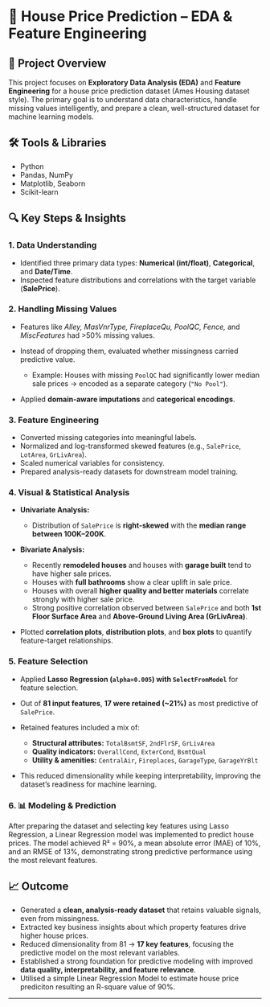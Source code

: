 # 🏡 House Price Prediction – EDA & Feature Engineering

## 📌 Project Overview

This project focuses on **Exploratory Data Analysis (EDA)** and **Feature Engineering** for a house price prediction dataset (Ames Housing dataset style). The primary goal is to understand data characteristics, handle missing values intelligently, and prepare a clean, well-structured dataset for machine learning models.

## 🛠 Tools & Libraries

* Python
* Pandas, NumPy
* Matplotlib, Seaborn
* Scikit-learn

## 🔍 Key Steps & Insights

### 1. Data Understanding

* Identified three primary data types: **Numerical (int/float)**, **Categorical**, and **Date/Time**.
* Inspected feature distributions and correlations with the target variable (**SalePrice**).

### 2. Handling Missing Values

* Features like *Alley, MasVnrType, FireplaceQu, PoolQC, Fence,* and *MiscFeatures* had >50% missing values.
* Instead of dropping them, evaluated whether missingness carried predictive value.

  * Example: Houses with missing `PoolQC` had significantly lower median sale prices → encoded as a separate category (`"No Pool"`).
* Applied **domain-aware imputations** and **categorical encodings**.

### 3. Feature Engineering

* Converted missing categories into meaningful labels.
* Normalized and log-transformed skewed features (e.g., `SalePrice`, `LotArea`, `GrLivArea`).
* Scaled numerical variables for consistency.
* Prepared analysis-ready datasets for downstream model training.

### 4. Visual & Statistical Analysis

* **Univariate Analysis:**

  * Distribution of `SalePrice` is **right-skewed** with the **median range between 100K–200K**.
* **Bivariate Analysis:**

  * Recently **remodeled houses** and houses with **garage built** tend to have higher sale prices.
  * Houses with **full bathrooms** show a clear uplift in sale price.
  * Houses with overall **higher quality and better materials** correlate strongly with higher sale price.
  * Strong positive correlation observed between `SalePrice` and both **1st Floor Surface Area** and **Above-Ground Living Area (GrLivArea)**.
* Plotted **correlation  plots**, **distribution plots**, and **box plots** to quantify feature-target relationships.

### 5. Feature Selection

* Applied **Lasso Regression (`alpha=0.005`) with `SelectFromModel`** for feature selection.
* Out of **81 input features**, **17 were retained (\~21%)** as most predictive of `SalePrice`.
* Retained features included a mix of:

  * **Structural attributes:** `TotalBsmtSF`, `2ndFlrSF`, `GrLivArea`
  * **Quality indicators:** `OverallCond`, `ExterCond`, `BsmtQual`
  * **Utility & amenities:** `CentralAir`, `Fireplaces`, `GarageType`, `GarageYrBlt`
* This reduced dimensionality while keeping interpretability, improving the dataset’s readiness for machine learning.

### 6. 📊 Modeling & Prediction
After preparing the dataset and selecting key features using Lasso Regression, a Linear Regression model was implemented to predict house prices. The model achieved R² = 90%, a mean absolute error (MAE) of 10%, and an RMSE of 13%, demonstrating strong predictive performance using the most relevant features.

## 📈 Outcome

* Generated a **clean, analysis-ready dataset** that retains valuable signals, even from missingness.
* Extracted key business insights about which property features drive higher house prices.
* Reduced dimensionality from 81 → **17 key features**, focusing the predictive model on the most relevant variables.
* Established a strong foundation for predictive modeling with improved **data quality, interpretability, and feature relevance**.
* Utilised a simple Linear Regression Model to estimate house price prediciton resulting an R-square value of 90%.  

---

